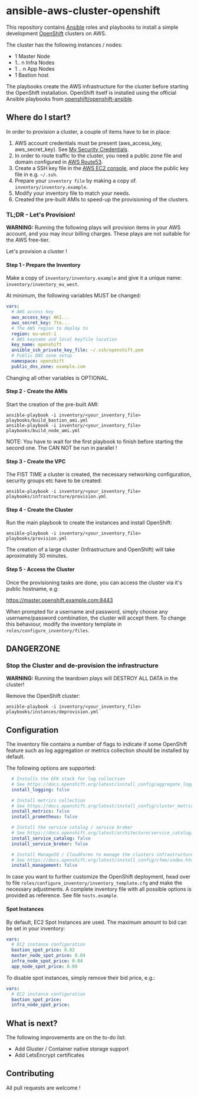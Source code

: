 # ansible-aws-cluster-openshift

This repository contains [Ansible](https://www.ansible.com/) roles and
playbooks to install a simple development [OpenShift](https://www.openshift.com/) clusters on AWS.

The cluster has the following instances / nodes:

* 1 Master Node
* 1.. n Infra Nodes
* 1 .. n App Nodes
* 1 Bastion host

The playbooks create the AWS infrastructure for the cluster before starting the OpenShift installation. 
OpenShift itself is installed using the official Ansible playbooks from [openshift/openshift-ansible](https://github.com/openshift/openshift-ansible).

## Where do I start?

In order to provision a cluster, a couple of items have to be in place:

1) AWS account credentials must be present (aws_access_key, aws_secret_key). See [My Security Credentials](https://console.aws.amazon.com/iam/home#/security_credential).
2) In order to route traffic to the cluster, you need a public zone file and domain configured in [AWS Route53](https://console.aws.amazon.com/route53/home).
3) Create a SSH key file in the [AWS EC2 console](https://console.aws.amazon.com/ec2/v2/home?#KeyPairs:sort=keyName), and place the public key file in e.g. `~/.ssh`. 
4) Prepare your `inventory file` by making a copy of. `inventory/inventory.example`.
5) Modify your inventory file to match your needs.
6) Created the pre-built AMIs to speed-up the provisioning of the clusters.


### TL;DR - Let's Provision!

**WARNING:** Running the following plays will provision items in your AWS account, and you may incur billing charges. These plays are not suitable for the AWS free-tier.

Let's provision a cluster !

#### Step 1 - Prepare the Inventory

Make a copy of `inventory/inventory.example` and give it a unique name: `inventory/inventory_eu_west`. 

At minimum, the following variables MUST be changed:

```yaml
vars:
  # AWS access key
  aws_access_key: AKI...
  aws_secret_key: 7te...
  # The AWS region to deploy to
  region: eu-west-1
  # AWS keyname and local keyfile location
  key_name: openshift
  ansible_ssh_private_key_file: ~/.ssh/openshift.pem
  # Public DNS zone setup
  namespace: openshift
  public_dns_zone: example.com
```

Changing all other variables is OPTIONAL.

#### Step 2 - Create the AMIs

Start the creation of the pre-built AMI:

```shell
ansible-playbook -i inventory/<your_inventory_file> playbooks/build_bastion_ami.yml
ansible-playbook -i inventory/<your_inventory_file> playbooks/build_node_ami.yml
```

NOTE: You have to wait for the first playbook to finish before starting the second one. The CAN NOT be run in parallel !

#### Step 3 - Create the VPC

The FIST TIME a cluster is created, the necessary networking configuration, security groups etc have to be created:

```shell
ansible-playbook -i inventory/<your_inventory_file> playbooks/infrastructure/provision.yml
```

#### Step 4 - Create the Cluster

Run the main playbook to create the instances and install OpenShift:

```shell
ansible-playbook -i inventory/<your_inventory_file> playbooks/provision.yml
```

The creation of a large cluster (Infrastructure and OpenShift) will take aproximately 30 minutes.

#### Step 5 - Access the Cluster

Once the provisioning tasks are done, you can access the cluster via it's public hostname, e.g:  

https://master.openshift.example.com:8443  

When prompted for a username and password, simply choose any username/password combination, the cluster will accept them. To change this behaviour, modify the inventory template in `roles/configure_inventory/files`.


## DANGERZONE

### Stop the Cluster and de-provision the infrastructure

**WARNING:** Running the teardown plays will DESTROY ALL DATA in the cluster!

Remove the OpenShift cluster:

```shell
ansible-playbook -i inventory/<your_inventory_file> playbooks/instances/deprovision.yml
```

## Configuration

The inventory file contains a number of flags to indicate if some OpenShift feature such as log aggregation or 
metrics collection should be installed by default. 

The following options are supported:

```yaml
  # Installs the EFK stack for log collection
  # See https://docs.openshift.org/latest/install_config/aggregate_logging.html
  install_logging: false

  # Install metrics collection
  # See https://docs.openshift.org/latest/install_config/cluster_metrics.html
  install_metrics: false
  install_prometheus: false

  # Install the service catalog / service broker
  # See https://docs.openshift.org/latest/architecture/service_catalog/index.html
  install_service_catalog: false
  install_service_broker: false

  # Install ManageIQ / CloudForms to manage the clusters infrastructure
  # See https://docs.openshift.org/latest/install_config/cfme/index.html
  install_management: false
```

In case you want to further customize the OpenShift deployment, head over to file `roles/configure_inventory/inventory_template.cfg` 
and make the necessary adjustments. A complete inventory file with all possible options is provided as reference. See file `hosts.example`.

#### Spot Instances

By default, EC2 Spot Instances are used. The maximum amount to bid can be set in your inventory:

```yaml
vars:
  # EC2 instance configuration
  bastion_spot_price: 0.02
  master_node_spot_price: 0.04
  infra_node_spot_price: 0.04
  app_node_spot_price: 0.08
```

To disable spot instances, simply remove their bid price, e.g.:

```yaml
vars:
  # EC2 instance configuration
  bastion_spot_price:
  infra_node_spot_price:
```

## What is next?

The following improvements are on the to-do list:

- Add Gluster / Container native storage support
- Add LetsEncrypt certificates

## Contributing

All pull requests are welcome !

